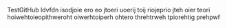 TestGitHub
ldvfdn  isodjoie ero eo jtoeri uoerij toij riojeprio jteh oier teori hoiwehtoieopithweroht oiwerhtoiperh ohtero threhtrweh tpiorehtig prehpwf
